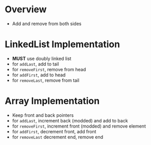 # Overview
- Add and remove from both sides
# LinkedList Implementation
- **MUST** use doubly linked list
- for `addLast`, add to tail
- for `removeFirst`, remove from head
- for `addFirst`, add to head
- for `removeLast`, remove from tail

# Array Implementation
- Keep front and back pointers
- for `addLast`, increment back (modded) and add to back
- for `removeFirst`, increment front (modded) and remove element
- for `addFirst`, decrement front, add front
- for `removeLast` decrement end, remove end

